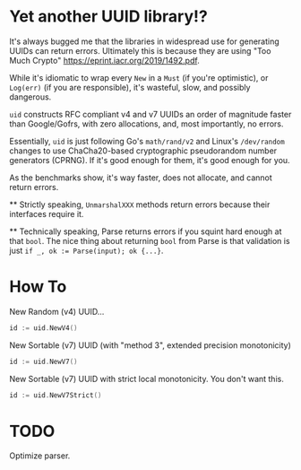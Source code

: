 # Yet another UUID library!?

It's always bugged me that the libraries in widespread use for generating UUIDs can return errors. Ultimately this is
because they are using "Too Much Crypto" https://eprint.iacr.org/2019/1492.pdf.

While it's idiomatic to wrap every `New` in a `Must` (if you're optimistic), or `Log(err)` (if you are responsible),
it's wasteful, slow, and possibly dangerous.

`uid` constructs RFC compliant v4 and v7 UUIDs an order of magnitude faster than Google/Gofrs, with zero allocations,
and, most importantly, no errors.

Essentially, `uid` is just following Go's `math/rand/v2` and Linux's `/dev/random` changes to use ChaCha20-based
cryptographic pseudorandom number generators (CPRNG). If it's good enough for them, it's good enough for you.

As the benchmarks show, it's way faster, does not allocate, and cannot return errors.

** Strictly speaking, `UnmarshalXXX` methods return errors because their interfaces require it.

** Technically speaking, Parse returns errors if you squint hard enough at that `bool`. The nice thing about returning
`bool` from Parse is that validation is just  `if _, ok := Parse(input); ok {...}`.

# How To

New Random (v4) UUID...
```go
id := uid.NewV4()
```

New Sortable (v7) UUID (with "method 3", extended precision monotonicity)
```go
id := uid.NewV7()
```

New Sortable (v7) UUID with strict local monotonicity. You don't want this.
```go
id := uid.NewV7Strict()
```

# TODO
Optimize parser.
